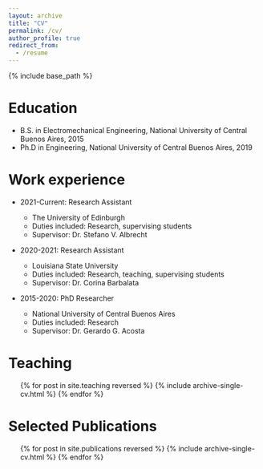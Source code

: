 ```yaml
---
layout: archive
title: "CV"
permalink: /cv/
author_profile: true
redirect_from:
  - /resume
---
```


{% include base_path %}

Education
======
* B.S. in Electromechanical Engineering, National University of Central Buenos Aires, 2015
* Ph.D in Engineering, National University of Central Buenos Aires, 2019

Work experience
======
* 2021-Current: Research Assistant
  * The University of Edinburgh
  * Duties included: Research, supervising students
  * Supervisor: Dr. Stefano V. Albrecht

* 2020-2021: Research Assistant
  * Louisiana State University
  * Duties included: Research, teaching, supervising students
  * Supervisor: Dr. Corina Barbalata

* 2015-2020: PhD Researcher
  * National University of Central Buenos Aires
  * Duties included: Research
  * Supervisor: Dr. Gerardo G. Acosta

Teaching
======
  <ul>{% for post in site.teaching  reversed  %}
    {% include archive-single-cv.html %}
  {% endfor %}</ul>

Selected Publications
======
  <ul>{% for post in site.publications reversed %}
    {% include archive-single-cv.html %}
  {% endfor %}</ul>
